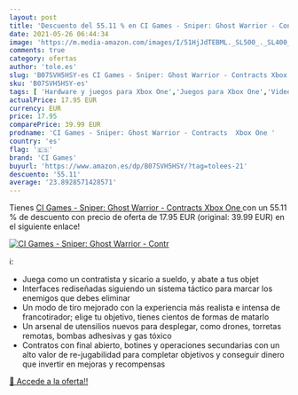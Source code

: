 ```yaml
---
layout: post
title: 'Descuento del 55.11 % en CI Games - Sniper: Ghost Warrior - Contr'
date: 2021-05-26 06:44:34
image: 'https://m.media-amazon.com/images/I/51HjJdTEBML._SL500_._SL400_.jpg'
comments: true
category: ofertas
author: 'tole.es'
slug: 'B07SVH5HSY-es CI Games - Sniper: Ghost Warrior - Contracts Xbox One'
sku: 'B07SVH5HSY-es'
tags: [ 'Hardware y juegos para Xbox One','Juegos para Xbox One','Videojuegos','ci games','xbox', ]
actualPrice: 17.95 EUR
currency: EUR
price: 17.95
comparePrice: 39.99 EUR
prodname: 'CI Games - Sniper: Ghost Warrior - Contracts  Xbox One '
country: 'es'
flag: '🇪🇸'
brand: 'CI Games'
buyurl: 'https://www.amazon.es/dp/B07SVH5HSY/?tag=tolees-21'
descuento: '55.11'
average: '23.8928571428571'
---
```


Tienes [CI Games - Sniper: Ghost Warrior - Contracts  Xbox One ](https://www.amazon.es/dp/B07SVH5HSY/?tag=tolees-21) con un 55.11 % de descuento con precio de oferta de 17.95 EUR (original: 39.99 EUR) en el siguiente enlace!

[![CI Games - Sniper: Ghost Warrior - Contr](https://m.media-amazon.com/images/I/51HjJdTEBML._SL500_._SL400_.jpg)](https://www.amazon.es/dp/B07SVH5HSY/?tag=tolees-21)

ℹ️:

- Juega como un contratista y sicario a sueldo, y abate a tus objet
- Interfaces rediseñadas siguiendo un sistema táctico para marcar los enemigos que debes eliminar
- Un modo de tiro mejorado con la experiencia más realista e intensa de francotirador; elige tu objetivo, tienes cientos de formas de matarlo
- Un arsenal de utensilios nuevos para desplegar, como drones, torretas remotas, bombas adhesivas y gas tóxico
- Contratos con final abierto, botines y operaciones secundarias con un alto valor de re-jugabilidad para completar objetivos y conseguir dinero que invertir en mejoras y recompensas

[🛒 Accede a la oferta!!](https://www.amazon.es/dp/B07SVH5HSY/?tag=tolees-21)
